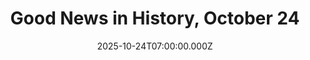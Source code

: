 ---
title: "Good News in History, October 24"
date: 2025-10-24T07:00:00.000Z
category: Human Kindness
externalLink: "https://www.goodnewsnetwork.org/events061024/"
image: ""
excerpt: "Happy 40th birthday to Wayne Rooney, former Manchester United talisman and captain of the England national team. Part of a golden generation that helped to cement the English Premier League as the best in the world, Rooney made 559 appearances for Manchester United, scoring 253 goals from a variety of forward positions. Rooney is the […] The post Good News…"
---